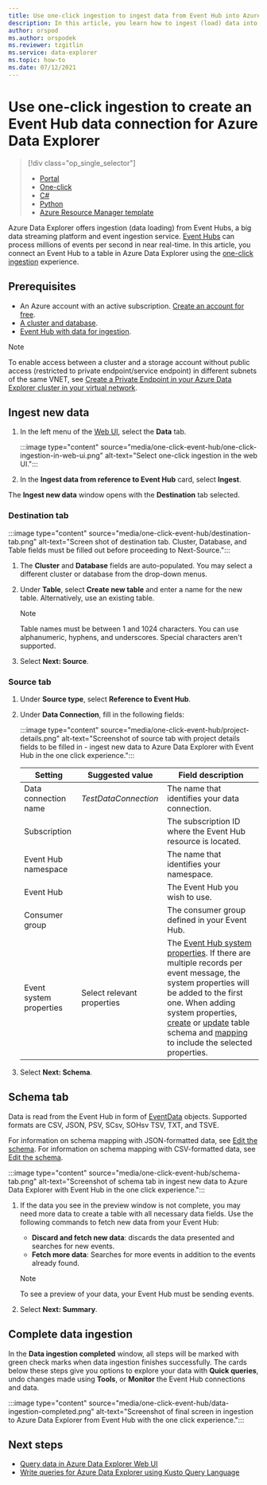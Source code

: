 ```yaml
---
title: Use one-click ingestion to ingest data from Event Hub into Azure Data Explorer.
description: In this article, you learn how to ingest (load) data into Azure Data Explorer from Event Hub using the one-click experience.
author: orspod
ms.author: orspodek
ms.reviewer: tzgitlin
ms.service: data-explorer
ms.topic: how-to
ms.date: 07/12/2021
---
```

# Use one-click ingestion to create an Event Hub data connection for Azure Data Explorer

> [!div class="op_single_selector"]
> * [Portal](ingest-data-event-hub.md)
> * [One-click](one-click-event-hub.md)
> * [C#](data-connection-event-hub-csharp.md)
> * [Python](data-connection-event-hub-python.md)
> * [Azure Resource Manager template](data-connection-event-hub-resource-manager.md)

Azure Data Explorer offers ingestion (data loading) from Event Hubs, a big data streaming platform and event ingestion service. [Event Hubs](/azure/event-hubs/event-hubs-about) can process millions of events per second in near real-time. In this article, you connect an Event Hub to a table in Azure Data Explorer using the [one-click ingestion](ingest-data-one-click.md) experience.

## Prerequisites

* An Azure account with an active subscription. [Create an account for free](https://azure.microsoft.com/free/?ref=microsoft.com&utm_source=microsoft.com&utm_medium=docs&utm_campaign=visualstudio).
* [A cluster and database](create-cluster-database-portal.md).
* [Event Hub with data for ingestion](ingest-data-event-hub.md#create-an-event-hub).

> [!NOTE]
> To enable access between a cluster and a storage account without public access (restricted to private endpoint/service endpoint) in different subnets of the same VNET, see [Create a Private Endpoint in your Azure Data Explorer cluster in your virtual network](vnet-create-private-endpoint.md).

## Ingest new data

1. In the left menu of the [Web UI](https://dataexplorer.azure.com/), select the **Data** tab. 

    :::image type="content" source="media/one-click-event-hub/one-click-ingestion-in-web-ui.png" alt-text="Select one-click ingestion in the web UI.":::

1. In the **Ingest data from reference to Event Hub** card, select **Ingest**. 

The **Ingest new data** window opens with the **Destination** tab selected.

### Destination tab
 
:::image type="content" source="media/one-click-event-hub/destination-tab.png" alt-text="Screen shot of destination tab. Cluster, Database, and Table fields must be filled out before proceeding to Next-Source.":::

1. The **Cluster** and **Database** fields are auto-populated. You may select a different cluster or database from the drop-down menus.

1. Under **Table**, select **Create new table** and enter a name for the new table. Alternatively, use an existing table. 

    > [!NOTE]
    > Table names must be between 1 and 1024 characters. You can use alphanumeric, hyphens, and underscores. Special characters aren't supported.

1. Select **Next: Source**.

### Source tab

1. Under **Source type**, select **Reference to Event Hub**. 

1. Under **Data Connection**, fill in the following fields:

    :::image type="content" source="media/one-click-event-hub/project-details.png" alt-text="Screenshot of source tab with project details fields to be filled in - ingest new data to Azure Data Explorer with Event Hub in the one click experience.":::

    |**Setting** | **Suggested value** | **Field description**
    |---|---|---|
    | Data connection name | *TestDataConnection*  | The name that identifies your data connection.
    | Subscription |      | The subscription ID where the Event Hub resource is located.  |
    | Event Hub namespace |  | The name that identifies your namespace. |
    | Event Hub |  | The Event Hub you wish to use. |
    | Consumer group |  | The consumer group defined in your Event Hub. |
    | Event system properties | Select relevant properties | The [Event Hub system properties](/azure/service-bus-messaging/service-bus-amqp-protocol-guide#message-annotations). If there are multiple records per event message, the system properties will be added to the first one. When adding system properties, [create](kusto/management/create-table-command.md) or [update](kusto/management/alter-table-command.md) table schema and [mapping](kusto/management/mappings.md) to include the selected properties. |

1. Select **Next: Schema**.

## Schema tab

Data is read from the Event Hub in form of [EventData](/dotnet/api/microsoft.servicebus.messaging.eventdata) objects. Supported formats are CSV, JSON, PSV, SCsv, SOHsv TSV, TXT, and TSVE.

For information on schema mapping with JSON-formatted data, see [Edit the schema](one-click-ingestion-existing-table.md#edit-the-schema).
For information on schema mapping with CSV-formatted data, see [Edit the schema](one-click-ingestion-new-table.md#edit-the-schema).



:::image type="content" source="media/one-click-event-hub/schema-tab.png" alt-text="Screenshot of schema tab in ingest new data to Azure Data Explorer with Event Hub in the one click experience.":::

1. If the data you see in the preview window is not complete, you may need more data to create a table with all necessary data fields. Use the following commands to fetch new data from your Event Hub:
    * **Discard and fetch new data**: discards the data presented and searches for new events.
    * **Fetch more data**: Searches for more events in addition to the events already found. 
    
    > [!NOTE]
    > To see a preview of your data, your Event Hub must be sending events.
        
1. Select **Next: Summary**.

## Complete data ingestion

In the **Data ingestion completed** window, all steps will be marked with green check marks when data ingestion finishes successfully. The cards below these steps give you options to explore your data with **Quick queries**, undo changes made using **Tools**, or **Monitor** the Event Hub connections and data.

:::image type="content" source="media/one-click-event-hub/data-ingestion-completed.png" alt-text="Screenshot of final screen in ingestion to Azure Data Explorer from Event Hub with the one click experience.":::

## Next steps

* [Query data in Azure Data Explorer Web UI](web-query-data.md)
* [Write queries for Azure Data Explorer using Kusto Query Language](write-queries.md)
